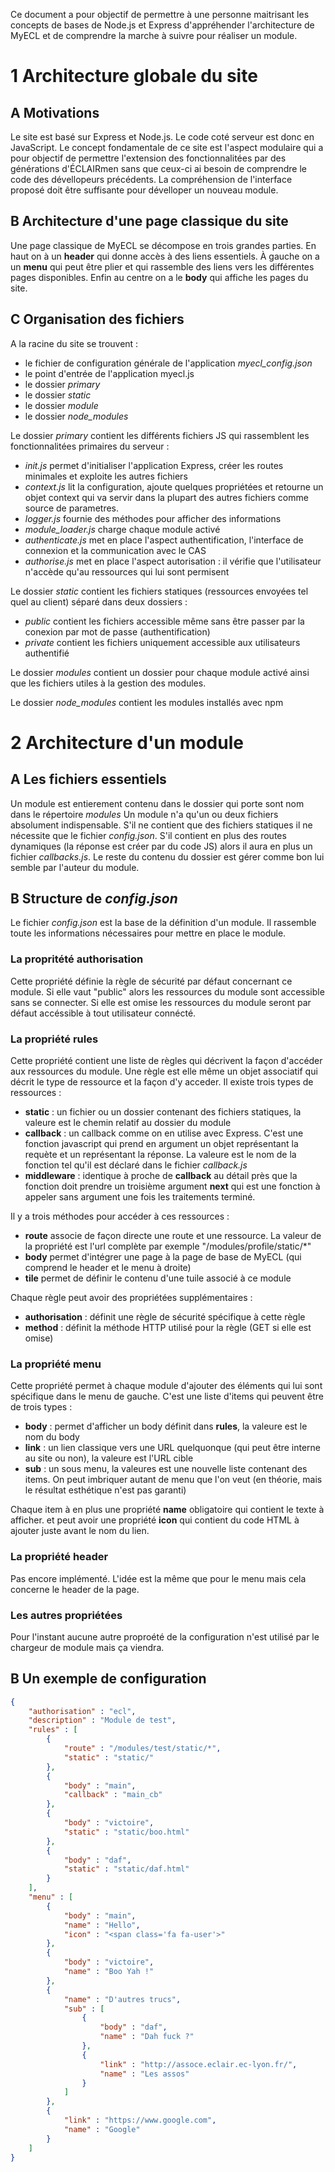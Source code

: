 Ce document a pour objectif de permettre à une personne maitrisant les concepts de bases de Node.js et Express d'appréhender l'architecture de MyECL et de comprendre la marche à suivre pour réaliser un module.

# 1 Architecture globale du site

## A Motivations

Le site est basé sur Express et Node.js. Le code coté serveur est donc en
JavaScript. Le concept fondamentale de ce site est l'aspect modulaire qui a
pour objectif de permettre l'extension des fonctionnalitées par des
générations d'ÉCLAIRmen sans que ceux-ci ai besoin de comprendre le code des
dévellopeurs précédents. La compréhension de l'interface proposé doit être
suffisante pour dévelloper un nouveau module.

## B Architecture d'une page classique du site

Une page classique de MyECL se décompose en trois grandes parties. En haut on à un __header__ qui donne accès à des liens essentiels. À gauche on a un __menu__ qui peut être plier et qui rassemble des liens vers les différentes pages disponibles. Enfin au centre on a le __body__ qui affiche les pages du site.

## C Organisation des fichiers

A la racine du site se trouvent :
- le fichier de configuration générale de l'application *myecl_config.json*
- le point d'entrée de l'application myecl.js
- le dossier _primary_
- le dossier _static_
- le dossier _module_
- le dossier *node_modules*

Le dossier _primary_ contient les différents fichiers JS qui rassemblent les fonctionnalitées primaires du serveur :
- _init.js_ permet d'initialiser l'application Express, créer les routes minimales et exploite les autres fichiers
- _context.js_ lit la configuration, ajoute quelques propriétées et retourne un objet context qui va servir dans la plupart des autres fichiers comme source de parametres.
- _logger.js_ fournie des méthodes pour afficher des informations
- *module_loader.js* charge chaque module activé
- _authenticate.js_ met en place l'aspect authentification, l'interface de connexion et la communication avec le CAS
- _authorise.js_ met en place l'aspect autorisation : il vérifie que l'utilisateur n'accède qu'au ressources qui lui sont permisent

Le dossier _static_ contient les fichiers statiques (ressources envoyées tel quel au client) séparé dans deux dossiers :
- _public_ contient les fichiers accessible même sans être passer par la conexion par mot de passe (authentification)
- _private_ contient les fichiers uniquement accessible aux utilisateurs authentifié

Le dossier _modules_ contient un dossier pour chaque module activé ainsi que les
fichiers utiles à la gestion des modules.

Le dossier *node_modules* contient les modules installés avec npm

# 2 Architecture d'un module

## A Les fichiers essentiels

Un module est entierement contenu dans le dossier qui porte sont nom dans le répertoire _modules_
Un module n'a qu'un ou deux fichiers absolument indispensable. S'il ne contient que des fichiers statiques il ne nécessite que le fichier _config.json_. S'il contient en plus des routes dynamiques (la réponse est créer par du code JS) alors il aura en plus un fichier _callbacks.js_. Le reste du contenu du dossier est gérer comme bon lui semble par l'auteur du module.

## B Structure de _config.json_

Le fichier _config.json_ est la base de la définition d'un module. Il rassemble toute les informations nécessaires pour mettre en place le module.

### La propritété __authorisation__
Cette propriété définie la règle de sécurité par défaut concernant ce module. Si elle vaut "public" alors les ressources du module sont accessible sans se connecter. Si elle est omise les ressources du module seront par défaut accéssible à tout utilisateur connécté.

### La propriété __rules__

Cette propriété contient une liste de règles qui décrivent la façon d'accéder aux ressources du module. Une règle est elle même un objet associatif qui décrit le type de ressource et la façon d'y acceder. Il existe trois types de ressources :
- __static__ : un fichier ou un dossier contenant des fichiers statiques, la valeure est le chemin relatif au dossier du module
- __callback__ : un callback comme on en utilise avec Express. C'est une fonction javascript qui prend en argument un objet représentant la requète et un représentant la réponse. La valeure est le nom de la fonction tel qu'il est déclaré dans le fichier _callback.js_
- __middleware__ : identique à proche de __callback__ au détail près que la fonction doit prendre un troisième argument __next__ qui est une fonction à appeler sans argument une fois les traitements terminé.

Il y a trois méthodes pour accéder à ces ressources :
- __route__ associe de façon directe une route et une ressource. La valeur de la propriété est l'url complète par exemple "/modules/profile/static/*"
- __body__ permet d'intégrer une page à la page de base de MyECL (qui comprend le header et le menu à droite)
- __tile__ permet de définir le contenu d'une tuile associé à ce module

Chaque règle peut avoir des propriétées supplémentaires :
- __authorisation__ : définit une règle de sécurité spécifique à cette règle
- __method__ : définit la méthode HTTP utilisé pour la règle (GET si elle est omise)

### La propriété __menu__

Cette propriété permet à chaque module d'ajouter des éléments qui lui sont spécifique dans le menu de gauche. C'est une liste d'items qui peuvent être de trois types :
- __body__ : permet d'afficher un body définit dans __rules__, la valeure est le nom du body
- __link__ : un lien classique vers une URL quelquonque (qui peut être interne au site ou non), la valeure est l'URL cible
- __sub__ : un sous menu, la valeures est une nouvelle liste contenant des items. On peut imbriquer autant de menu que l'on veut (en théorie, mais le résultat esthétique n'est pas garanti)

Chaque item à en plus une propriété __name__ obligatoire qui contient le texte à afficher.  et peut avoir une propriété __icon__ qui contient du code HTML à ajouter juste avant le nom du lien.

### La propriété __header__

Pas encore implémenté.
L'idée est la même que pour le menu mais cela concerne le header de la page.

### Les autres propriétées

Pour l'instant aucune autre proproété de la configuration n'est utilisé par le chargeur de module mais ça viendra.

## B Un exemple de configuration
```json
{
    "authorisation" : "ecl",
    "description" : "Module de test",
    "rules" : [
        {
            "route" : "/modules/test/static/*",
            "static" : "static/"
        },
        {
            "body" : "main",
            "callback" : "main_cb"
        },
        {
            "body" : "victoire",
            "static" : "static/boo.html"
        },
        {
            "body" : "daf",
            "static" : "static/daf.html"
        }
    ],
    "menu" : [
        {
            "body" : "main",
            "name" : "Hello",
            "icon" : "<span class='fa fa-user'>"
        },
        {
            "body" : "victoire",
            "name" : "Boo Yah !"
        },
        {
            "name" : "D'autres trucs",
            "sub" : [
                {
                    "body" : "daf",
                    "name" : "Dah fuck ?"
                },
                {
                    "link" : "http://assoce.eclair.ec-lyon.fr/",
                    "name" : "Les assos"
                }
            ]
        },
        {
            "link" : "https://www.google.com",
            "name" : "Google"
        }
    ]
}
```

